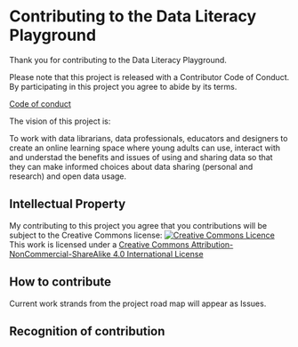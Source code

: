 # Contributing to the Data Literacy Playground

Thank you for contributing to the Data Literacy Playground.

Please note that this project is released with a Contributor Code of Conduct. 
By participating in this project you agree to abide by its terms.

[Code of conduct](code-of-conduct)

The vision of this project is: 

To work with data librarians, data professionals, educators and designers to create an online learning space where young adults can use, 
interact with and understad the benefits and issues of using and sharing data so that they can make informed choices 
about data sharing (personal and research) and open data usage. 

## Intellectual Property

My contributing to this project you agree that you contributions will be subject to the Creative Commons license:
<a rel="license" href="http://creativecommons.org/licenses/by-nc-sa/4.0/"><img alt="Creative Commons Licence" style="border-width:0" src="https://i.creativecommons.org/l/by-nc-sa/4.0/88x31.png" /></a><br />This work is licensed under a <a rel="license" href="http://creativecommons.org/licenses/by-nc-sa/4.0/">Creative Commons Attribution-NonCommercial-ShareAlike 4.0 International License</a>

## How to contribute

Current work strands from the project road map will appear as Issues.



## Recognition of contribution

